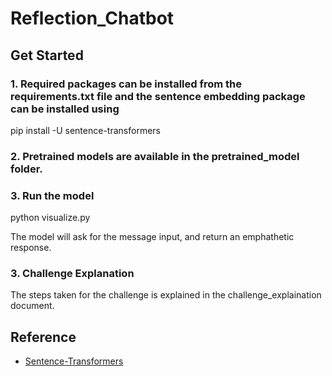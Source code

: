 # Reflection_Chatbot

## Get Started

### 1. Required packages can be installed from the requirements.txt file and the sentence embedding package can be installed using
pip install -U sentence-transformers

### 2. Pretrained models are available in the pretrained_model folder.

### 3. Run the model

python visualize.py

The model will ask for the message input, and return an emphathetic response.

### 3. Challenge Explanation

The steps taken for the challenge is explained in the challenge_explaination document.

## Reference
- [Sentence-Transformers](https://github.com/UKPLab/sentence-transformers)
